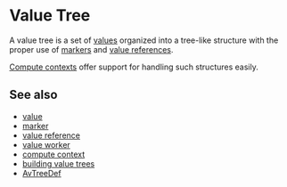 # Value Tree

A value tree is a set of [values](def://) organized into a tree-like structure with 
the proper use of [markers](def://) and [value references](def://).

[Compute contexts](def://) offer support for handling such structures easily.

## See also

- [value](def://)
- [marker](def://)
- [value reference](def://)
- [value worker](def://)
- [compute context](def://)
- [building value trees](guide://)
- [AvTreeDef](class://)
